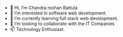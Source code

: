 - 👋 Hi, I’m Chandra mohan Battula
- 👀 I’m interested in software web development.
- 🌱 I’m currently learning full stack web development.
- 💞️ I’m looking to collaborate with the IT Companies 
- 📫 Technology Enthusiast.
